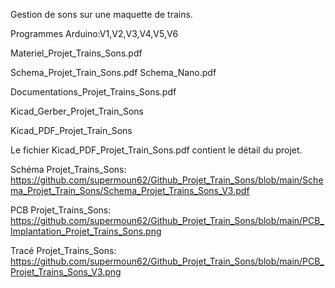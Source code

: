 Gestion de sons sur une maquette de trains.

Programmes Arduino:V1,V2,V3,V4,V5,V6

Materiel_Projet_Trains_Sons.pdf

Schema_Projet_Train_Sons.pdf
Schema_Nano.pdf

Documentations_Projet_Trains_Sons.pdf

Kicad_Gerber_Projet_Train_Sons

Kicad_PDF_Projet_Train_Sons

Le fichier Kicad_PDF_Projet_Train_Sons.pdf contient le détail du projet.

Schéma Projet_Trains_Sons: https://github.com/supermoun62/Github_Projet_Train_Sons/blob/main/Schema_Projet_Train_Sons/Schema_Projet_Trains_Sons_V3.pdf

PCB Projet_Trains_Sons: https://github.com/supermoun62/Github_Projet_Train_Sons/blob/main/PCB_Implantation_Projet_Trains_Sons.png

Tracé Projet_Trains_Sons: https://github.com/supermoun62/Github_Projet_Train_Sons/blob/main/PCB_Projet_Trains_Sons_V3.png
